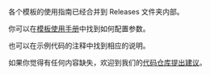 各个模板的使用指南已经合并到 Releases 文件夹内部。

你可以在[模板使用手册](https://ctan.math.utah.edu/ctan/tex-archive/macros/latex/contrib/bithesis/bithesis.pdf)中找到如何配置参数。

也可以在示例代码的注释中找到相应的说明。

如果你觉得有任何内容缺失，欢迎到我们的[代码仓库提出建议](https://github.com/BITNP/BIThesis/issues)。
